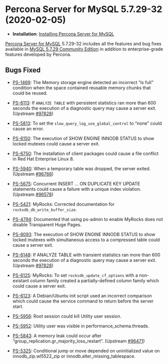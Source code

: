 # Percona Server for MySQL 5.7.29-32 (2020-02-05)

* **Installation**:  [Installing Percona Server for MySQL](https://www.percona.com/doc/percona-server/5.7/installation.html)

[Percona Server for MySQL](https://www.percona.com/software/mysql-database/percona-server) 5.7.29-32
includes all the features and bug fixes available in
[MySQL 5.7.29 Community Edition](https://dev.mysql.com/doc/relnotes/mysql/5.7/en/news-5-7-29.html)
in addition to enterprise-grade features developed by Percona.

## Bugs Fixed

* [PS-1469](https://jira.percona.com/browse/PS-1469): The Memory storage engine detected an incorrect “is full” condition when the space contained reusable memory chunks that could be reused.

* [PS-6113](https://jira.percona.com/browse/PS-6113): If `ANALYZE TABLE` with persistent statistics ran more than 600 seconds the execution of a diagnostic query may cause a server exit. (Upstream [#97828](http://bugs.mysql.com/bug.php?id=97828))

* [PS-5813](https://jira.percona.com/browse/PS-5813): To set the `slow_query_log_use_global_control` to “none” could cause an error.

* [PS-6150](https://jira.percona.com/browse/PS-6150): The execution of SHOW ENGINE INNODB STATUS to show locked mutexes could cause a server exit.

* [PS-6750](https://jira.percona.com/browse/PS-6750): The installation of client packages could cause a file conflict in Red Hat Enterprise Linux 8.

* [PS-5940](https://jira.percona.com/browse/PS-5940): When a temporary table was dropped, the server exited. (Upstream [#96766](http://bugs.mysql.com/bug.php?id=96766))

* [PS-5675](https://jira.percona.com/browse/PS-5675): Concurrent INSERT … ON DUPLICATE KEY UPDATE statements could cause a failure with a unique index violation. (Upstream [#96578](http://bugs.mysql.com/bug.php?id=96578))

* [PS-5421](https://jira.percona.com/browse/PS-5421): MyRocks: Corrected documentation for `rocksdb_db_write_buffer_size`.

* [PS-4794](https://jira.percona.com/browse/PS-4794): Documented that using ps-admin to enable MyRocks does not disable Transparent Huge Pages.

* [PS-6093](https://jira.percona.com/browse/PS-6093): The execution of SHOW ENGINE INNODB STATUS to show locked mutexes with simultaneous access to a compressed table could cause a server exit.

* [PS-6148](https://jira.percona.com/browse/PS-6148): If ANALYZE TABLE with transient statistics ran more than 600 seconds the execution of a diagnostic query may cause a server exit. (Upstream [#97828](http://bugs.mysql.com/bug.php?id=97828))

* [PS-6125](https://jira.percona.com/browse/PS-6125): MyRocks: To set `rocksdb_update_cf_options` with a non-existant column family created a partially-defined column family which could cause a server exit.

* [PS-6123](https://jira.percona.com/browse/PS-6123): A Debian/Ubuntu init script used an incorrect comparison which could cause the service command to return before the server start.

* [PS-5956](https://jira.percona.com/browse/PS-5956): Root session could kill Utility user session.

* [PS-5952](https://jira.percona.com/browse/PS-5952): Utility user was visible in performance_schema.threads.

* [PS-5843](https://jira.percona.com/browse/PS-5843): A memory leak could occur after “group_replication.gr_majority_loss_restart”. (Upstream [#96471](http://bugs.mysql.com/bug.php?id=96471))

* [PS-5325](https://jira.percona.com/browse/PS-5325): Conditional jump or move depended on uninitialized value on innodb_zip.wl5522_zip or innodb.alter_missing_tablespace.
